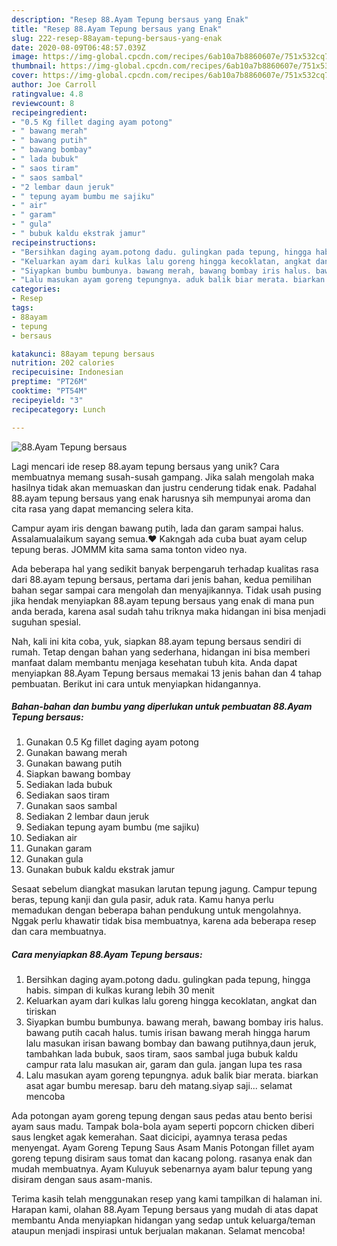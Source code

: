 ```yaml
---
description: "Resep 88.Ayam Tepung bersaus yang Enak"
title: "Resep 88.Ayam Tepung bersaus yang Enak"
slug: 222-resep-88ayam-tepung-bersaus-yang-enak
date: 2020-08-09T06:48:57.039Z
image: https://img-global.cpcdn.com/recipes/6ab10a7b8860607e/751x532cq70/88ayam-tepung-bersaus-foto-resep-utama.jpg
thumbnail: https://img-global.cpcdn.com/recipes/6ab10a7b8860607e/751x532cq70/88ayam-tepung-bersaus-foto-resep-utama.jpg
cover: https://img-global.cpcdn.com/recipes/6ab10a7b8860607e/751x532cq70/88ayam-tepung-bersaus-foto-resep-utama.jpg
author: Joe Carroll
ratingvalue: 4.8
reviewcount: 8
recipeingredient:
- "0.5 Kg fillet daging ayam potong"
- " bawang merah"
- " bawang putih"
- " bawang bombay"
- " lada bubuk"
- " saos tiram"
- " saos sambal"
- "2 lembar daun jeruk"
- " tepung ayam bumbu me sajiku"
- " air"
- " garam"
- " gula"
- " bubuk kaldu ekstrak jamur"
recipeinstructions:
- "Bersihkan daging ayam.potong dadu. gulingkan pada tepung, hingga habis. simpan di kulkas kurang lebih 30 menit"
- "Keluarkan ayam dari kulkas lalu goreng hingga kecoklatan, angkat dan tiriskan"
- "Siyapkan bumbu bumbunya. bawang merah, bawang bombay iris halus. bawang putih cacah halus. tumis irisan bawang merah hingga harum lalu masukan irisan bawang bombay dan bawang putihnya,daun jeruk, tambahkan lada bubuk, saos tiram, saos sambal juga bubuk kaldu campur rata lalu masukan air, garam dan gula. jangan lupa tes rasa"
- "Lalu masukan ayam goreng tepungnya. aduk balik biar merata. biarkan asat agar bumbu meresap. baru deh matang.siyap saji... selamat mencoba"
categories:
- Resep
tags:
- 88ayam
- tepung
- bersaus

katakunci: 88ayam tepung bersaus 
nutrition: 202 calories
recipecuisine: Indonesian
preptime: "PT26M"
cooktime: "PT54M"
recipeyield: "3"
recipecategory: Lunch

---
```



![88.Ayam Tepung bersaus](https://img-global.cpcdn.com/recipes/6ab10a7b8860607e/751x532cq70/88ayam-tepung-bersaus-foto-resep-utama.jpg)

Lagi mencari ide resep 88.ayam tepung bersaus yang unik? Cara membuatnya memang susah-susah gampang. Jika salah mengolah maka hasilnya tidak akan memuaskan dan justru cenderung tidak enak. Padahal 88.ayam tepung bersaus yang enak harusnya sih mempunyai aroma dan cita rasa yang dapat memancing selera kita.

Campur ayam iris dengan bawang putih, lada dan garam sampai halus. Assalamualaikum sayang semua.❤ Kakngah ada cuba buat ayam celup tepung beras. JOMMM kita sama sama tonton video nya.

Ada beberapa hal yang sedikit banyak berpengaruh terhadap kualitas rasa dari 88.ayam tepung bersaus, pertama dari jenis bahan, kedua pemilihan bahan segar sampai cara mengolah dan menyajikannya. Tidak usah pusing jika hendak menyiapkan 88.ayam tepung bersaus yang enak di mana pun anda berada, karena asal sudah tahu triknya maka hidangan ini bisa menjadi suguhan spesial.


Nah, kali ini kita coba, yuk, siapkan 88.ayam tepung bersaus sendiri di rumah. Tetap dengan bahan yang sederhana, hidangan ini bisa memberi manfaat dalam membantu menjaga kesehatan tubuh kita. Anda dapat menyiapkan 88.Ayam Tepung bersaus memakai 13 jenis bahan dan 4 tahap pembuatan. Berikut ini cara untuk menyiapkan hidangannya.

<!--inarticleads1-->

##### Bahan-bahan dan bumbu yang diperlukan untuk pembuatan 88.Ayam Tepung bersaus:

1. Gunakan 0.5 Kg fillet daging ayam potong
1. Gunakan  bawang merah
1. Gunakan  bawang putih
1. Siapkan  bawang bombay
1. Sediakan  lada bubuk
1. Sediakan  saos tiram
1. Gunakan  saos sambal
1. Sediakan 2 lembar daun jeruk
1. Sediakan  tepung ayam bumbu (me sajiku)
1. Sediakan  air
1. Gunakan  garam
1. Gunakan  gula
1. Gunakan  bubuk kaldu ekstrak jamur


Sesaat sebelum diangkat masukan larutan tepung jagung. Campur tepung beras, tepung kanji dan gula pasir, aduk rata. Kamu hanya perlu memadukan dengan beberapa bahan pendukung untuk mengolahnya. Nggak perlu khawatir tidak bisa membuatnya, karena ada beberapa resep dan cara membuatnya. 

<!--inarticleads2-->

##### Cara menyiapkan 88.Ayam Tepung bersaus:

1. Bersihkan daging ayam.potong dadu. gulingkan pada tepung, hingga habis. simpan di kulkas kurang lebih 30 menit
1. Keluarkan ayam dari kulkas lalu goreng hingga kecoklatan, angkat dan tiriskan
1. Siyapkan bumbu bumbunya. bawang merah, bawang bombay iris halus. bawang putih cacah halus. tumis irisan bawang merah hingga harum lalu masukan irisan bawang bombay dan bawang putihnya,daun jeruk, tambahkan lada bubuk, saos tiram, saos sambal juga bubuk kaldu campur rata lalu masukan air, garam dan gula. jangan lupa tes rasa
1. Lalu masukan ayam goreng tepungnya. aduk balik biar merata. biarkan asat agar bumbu meresap. baru deh matang.siyap saji... selamat mencoba


Ada potongan ayam goreng tepung dengan saus pedas atau bento berisi ayam saus madu. Tampak bola-bola ayam seperti popcorn chicken diberi saus lengket agak kemerahan. Saat dicicipi, ayamnya terasa pedas menyengat. Ayam Goreng Tepung Saus Asam Manis Potongan fillet ayam goreng tepung disiram saus tomat dan kacang polong. rasanya enak dan mudah membuatnya. Ayam Kuluyuk sebenarnya ayam balur tepung yang disiram dengan saus asam-manis. 

Terima kasih telah menggunakan resep yang kami tampilkan di halaman ini. Harapan kami, olahan 88.Ayam Tepung bersaus yang mudah di atas dapat membantu Anda menyiapkan hidangan yang sedap untuk keluarga/teman ataupun menjadi inspirasi untuk berjualan makanan. Selamat mencoba!
